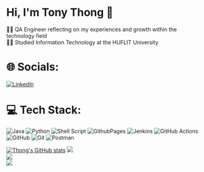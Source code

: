 # Hi, I'm Tony Thong 👋



 👨‍💻 QA Engineer reflecting on my experiences and growth within the technology field<br/>
 👨‍🎓 Studied Information Technology at the HUFLIT University <br/>
 # 🌐 Socials:
[![LinkedIn](https://img.shields.io/badge/LinkedIn-%230077B5.svg?logo=linkedin&logoColor=white)](https://linkedin.com/in/thong3108/) 

 # 💻 Tech Stack:
![Java](https://img.shields.io/badge/java-%23ED8B00.svg?style=for-the-badge&logo=openjdk&logoColor=white) 
![Python](https://img.shields.io/badge/python-3670A0?style=for-the-badge&logo=python&logoColor=ffdd54) 
![Shell Script](https://img.shields.io/badge/shell_script-%23121011.svg?style=for-the-badge&logo=gnu-bash&logoColor=white) 
![GithubPages](https://img.shields.io/badge/github%20pages-121013?style=for-the-badge&logo=github&logoColor=white) 
![Jenkins](https://img.shields.io/badge/jenkins-%232C5263.svg?style=for-the-badge&logo=jenkins&logoColor=white) 
![GitHub Actions](https://img.shields.io/badge/github%20actions-%232671E5.svg?style=for-the-badge&logo=githubactions&logoColor=white) 
![GitHub](https://img.shields.io/badge/github-%23121011.svg?style=for-the-badge&logo=github&logoColor=white) 
![Git](https://img.shields.io/badge/git-%23F05033.svg?style=for-the-badge&logo=git&logoColor=white) 
![Postman](https://img.shields.io/badge/Postman-FF6C37?style=for-the-badge&logo=postman&logoColor=white)

 <!-- GitHub stats from https://github.com/anuraghazra/github-readme-stats -->
 [![Thong's GitHub stats](https://github-readme-stats.vercel.app/api?username=thongdzui&count_private=true&show_icons=true&theme=radical&hide_rank=false)](https://github.com/anuraghazra/github-readme-stats)
 ![](https://github-readme-stats.vercel.app/api?username=thongdzui&theme=radical&hide_border=true&include_all_commits=true&count_private=true&show_icons=true)<br/>
 ![](https://github-readme-streak-stats.herokuapp.com/?user=thongdzui&theme=radical&hide_border=true)<br/>
![](https://github-readme-stats.vercel.app/api/top-langs/?username=thongdzui&theme=radical&hide_border=true&include_all_commits=true&count_private=true&layout=compact)
